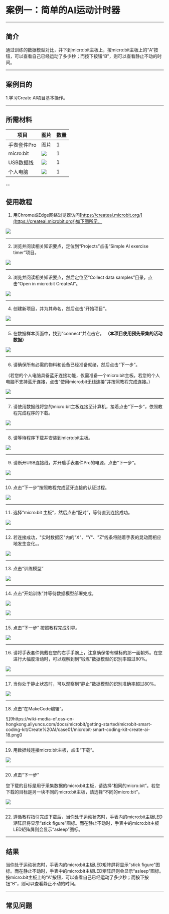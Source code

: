 # 案例一：简单的AI运动计时器

___
## 简介 
通过训练的数据模型对比，并下到micro:bit主板上，按micro:bit主板上的“A”按钮，可以查看自己已经运动了多少秒；而按下按钮“B”，则可以查看静止不动的时间。

___
## 案例目的

1.学习Create AI项目基本操作。

___
## 所需材料
|项目|图片|数量|
|--|--|--|
|手表套件Pro|图片|1|
|micro:bit|![](https://wiki-media-ef.oss-cn-hongkong.aliyuncs.com/docs/microbit/getting-started/microbit-jacdac-smartexploration-kit/images/microbit%20%E6%AD%A3(1).png)|1|
|USB数据线|![](https://wiki-media-ef.oss-cn-hongkong.aliyuncs.com/docs/microbit/getting-started/microbit-jacdac-smartexploration-kit/images/sensor/usb%20cable1.png)|1|
|个人电脑|![](https://wiki-media-ef.oss-cn-hongkong.aliyuncs.com/docs/microbit/interesting-case/microbit-smart-climate-kit/cases-libraries/images/microbit-smart-climate-kit-case-01-04.png)|1|

--
## 使用教程
1. 用Chrome或Edge网络浏览器访问[https://createai.microbit.org/](https://createai.microbit.org/)如下图所示。

![](https://wiki-media-ef.oss-cn-hongkong.aliyuncs.com/docs/microbit/getting-started/microbit-smart-coding-kit/Create%20AI/case01/microbit-smart-coding-kit-create-ai-1.png)

---
2. 浏览并阅读相关知识要点，定位到“Projects”点击“Simple Al exercise timer”项目。

![](https://wiki-media-ef.oss-cn-hongkong.aliyuncs.com/docs/microbit/getting-started/microbit-smart-coding-kit/Create%20AI/case01/microbit-smart-coding-kit-create-ai-2.png)

---
3. 浏览并阅读相关知识要点，然后定位至“Collect data samples”目录，点击“Open in micro:bit CreateAl”。

![](https://wiki-media-ef.oss-cn-hongkong.aliyuncs.com/docs/microbit/getting-started/microbit-smart-coding-kit/Create%20AI/case01/microbit-smart-coding-kit-create-ai-3.png)

---
4. 创建新项目，并为其命名，然后点击“开始项目”。

![](https://wiki-media-ef.oss-cn-hongkong.aliyuncs.com/docs/microbit/getting-started/microbit-smart-coding-kit/Create%20AI/case01/microbit-smart-coding-kit-create-ai-4.png)

---
5. 在数据样本页面中，找到“connect”并点击它。
   **（本项目使用预先采集的活动数据）**

![](https://wiki-media-ef.oss-cn-hongkong.aliyuncs.com/docs/microbit/getting-started/microbit-smart-coding-kit/Create%20AI/case01/microbit-smart-coding-kit-create-ai-5.png)

---
6. 请确保所有必需的物料和设备已经准备就绪，然后点击“下一步”。
   
（若您的个人电脑具备蓝牙连接功能，仅需准备一个micro:bit主板。若您的个人电脑不支持蓝牙连接，点击“使用micro:bit无线连接”并按照教程完成连接。）

![](https://wiki-media-ef.oss-cn-hongkong.aliyuncs.com/docs/microbit/getting-started/microbit-smart-coding-kit/Create%20AI/case01/microbit-smart-coding-kit-create-ai-6.png)

---
7. 请使用数据线将您的micro:bit主板连接至计算机，接着点击“下一步”，依照教程完成程序的下载。

![](https://wiki-media-ef.oss-cn-hongkong.aliyuncs.com/docs/microbit/getting-started/microbit-smart-coding-kit/Create%20AI/case01/microbit-smart-coding-kit-create-ai-7.png)

---
8. 请等待程序下载并安装到micro:bit主板。

![](https://wiki-media-ef.oss-cn-hongkong.aliyuncs.com/docs/microbit/getting-started/microbit-smart-coding-kit/Create%20AI/case01/microbit-smart-coding-kit-create-ai-8.png)

---
9. 请断开USB连接线，并开启手表套件Pro的电源，点击“下一步”。

![](https://wiki-media-ef.oss-cn-hongkong.aliyuncs.com/docs/microbit/getting-started/microbit-smart-coding-kit/Create%20AI/case01/microbit-smart-coding-kit-create-ai-9.png)

---
10. 点击“下一步”按照教程完成蓝牙连接的认证过程。

![](https://wiki-media-ef.oss-cn-hongkong.aliyuncs.com/docs/microbit/getting-started/microbit-smart-coding-kit/Create%20AI/case01/microbit-smart-coding-kit-create-ai-10.png)

---
11. 选择“micro:bit 主板”，然后点击“配对”，等待直到连接成功。

![](https://wiki-media-ef.oss-cn-hongkong.aliyuncs.com/docs/microbit/getting-started/microbit-smart-coding-kit/Create%20AI/case01/microbit-smart-coding-kit-create-ai-11-1.png)

---
12. 若连接成功，"实时数据区"内的"X"、"Y"、"Z"线条将随着手表的晃动而相应地发生变化。。

![](https://wiki-media-ef.oss-cn-hongkong.aliyuncs.com/docs/microbit/getting-started/microbit-smart-coding-kit/Create%20AI/case01/microbit-smart-coding-kit-create-ai-12.png)

---
13. 点击“训练模型”

![](https://wiki-media-ef.oss-cn-hongkong.aliyuncs.com/docs/microbit/getting-started/microbit-smart-coding-kit/Create%20AI/case01/microbit-smart-coding-kit-create-ai-13.png)

---
14. 点击“开始训练”并等待数据模型部署完成。

![](https://wiki-media-ef.oss-cn-hongkong.aliyuncs.com/docs/microbit/getting-started/microbit-smart-coding-kit/Create%20AI/case01/microbit-smart-coding-kit-create-ai-14.png)

![](https://wiki-media-ef.oss-cn-hongkong.aliyuncs.com/docs/microbit/getting-started/microbit-smart-coding-kit/Create%20AI/case01/microbit-smart-coding-kit-create-ai-14-1.png)

---
15. 点击“下一步” 按照教程完成引导。

![](https://wiki-media-ef.oss-cn-hongkong.aliyuncs.com/docs/microbit/getting-started/microbit-smart-coding-kit/Create%20AI/case01/microbit-smart-coding-kit-create-ai-15.png)

---
16. 请将手表套件佩戴在您的右手手腕上，注意确保带有徽标的那一面朝外。在您进行大幅度活动时，可以观察到到“锻炼”数据模型的识别率超过80%。

![](https://wiki-media-ef.oss-cn-hongkong.aliyuncs.com/docs/microbit/getting-started/microbit-smart-coding-kit/Create%20AI/case01/microbit-smart-coding-kit-create-ai-16.png)

---
17. 当你处于静止状态时，可以观察到“静止”数据模型的识别准确率超过80%。

![](https://wiki-media-ef.oss-cn-hongkong.aliyuncs.com/docs/microbit/getting-started/microbit-smart-coding-kit/Create%20AI/case01/microbit-smart-coding-kit-create-ai-17.png)

---
18. 点击“在MakeCode编辑”。

![]9https://wiki-media-ef.oss-cn-hongkong.aliyuncs.com/docs/microbit/getting-started/microbit-smart-coding-kit/Create%20AI/case01/microbit-smart-coding-kit-create-ai-18.png0

---
19. 用数据线连接micro:bit主板，点击“下载”。

![](https://wiki-media-ef.oss-cn-hongkong.aliyuncs.com/docs/microbit/getting-started/microbit-smart-coding-kit/Create%20AI/case01/microbit-smart-coding-kit-create-ai-19.png)

---
20. 点击“下一步”
    
您下载的目标是用于采集数据的micro:bit主板，请选择“相同的micro:bit”。若您下载的目标是另一块不同的micro:bit主板，请选择“不同的micro:bit”。

![](https://wiki-media-ef.oss-cn-hongkong.aliyuncs.com/docs/microbit/getting-started/microbit-smart-coding-kit/Create%20AI/case01/microbit-smart-coding-kit-create-ai-20-1.png)

---
22. 遵循教程指引完成下载后，当你处于运动状态时，手表内的micro:bit主板LED矩阵屏将显示“stick figure”图标。而在静止不动时，手表中的micro:bit主板LED矩阵屏则会显示“asleep”图标。

---
## 结果

当你处于运动状态时，手表内的micro:bit主板LED矩阵屏将显示“stick figure”图标。而在静止不动时，手表中的micro:bit主板LED矩阵屏则会显示“asleep”图标。按micro:bit主板上的“A”按钮，可以查看自己已经运动了多少秒；而按下按钮“B”，则可以查看静止不动的时间。

---
## 常见问题
